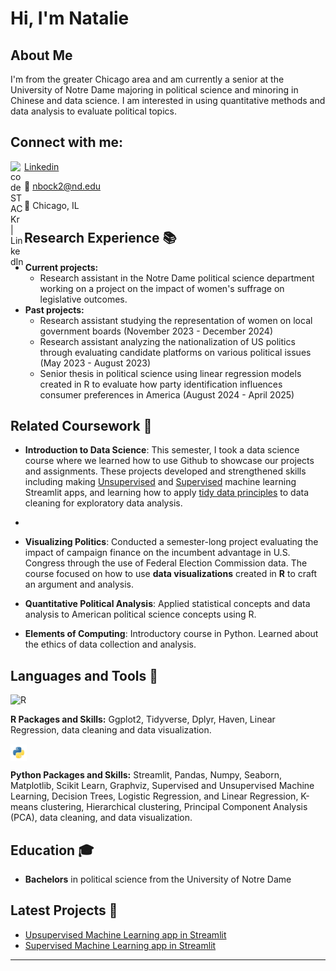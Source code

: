 # Hi, I'm Natalie

## About Me 
I'm from the greater Chicago area and am currently a senior at the University of Notre Dame majoring in political science and minoring in Chinese and data science.  I am interested in using quantitative methods and data analysis to evaluate political topics. 

## Connect with me:

<img align="left" alt="codeSTACKr | LinkedIn" width="22px" src="https://cdn.jsdelivr.net/npm/simple-icons@v3/icons/linkedin.svg" /> [Linkedin](https://www.linkedin.com/in/nataliebock2025/)

📧 nbock2@nd.edu

📍 Chicago, IL

## Research Experience 📚 
- **Current projects:**
    - Research assistant in the Notre Dame political science department working on a project on the impact of women's suffrage on legislative outcomes.
- **Past projects:**
    - Research assistant studying the representation of women on local government boards (November 2023 - December 2024)
    - Research assistant analyzing the nationalization of US politics through evaluating candidate platforms on various political issues (May 2023 - August 2023)
    - Senior thesis in political science using linear regression models created in R to evaluate how party identification influences consumer preferences in America (August 2024 - April 2025)

## Related Coursework 🏫 
- **Introduction to Data Science**: This semester, I took a data science course where we learned how to use Github to showcase our projects and assignments. These projects developed and strengthened skills including making [Unsupervised](https://github.com/nataliebock/Bock-Data-Science-Portfolio/blob/main/MLUnsupervisedApp/README.md) and [Supervised](https://github.com/nataliebock/Bock-Data-Science-Portfolio/tree/main/MLStreamlitApp) machine learning Streamlit apps, and learning how to apply [tidy data principles](https://github.com/nataliebock/Bock-Data-Science-Portfolio/tree/main/TidyData-Project) to data cleaning for exploratory data analysis.
- 
- **Visualizing Politics**: Conducted a semester-long project evaluating the impact of campaign finance on the incumbent advantage in U.S. Congress through the use of Federal Election Commission data. The course focused on how to use **data visualizations** created in **R** to craft an argument and analysis.

- **Quantitative Political Analysis**: Applied statistical concepts and data analysis to American political science concepts using R.

- **Elements of Computing**: Introductory course in Python. Learned about the ethics of data collection and analysis.

## Languages and Tools 🧰 

<img alight = "left" alt = "R" width = "26px" src="https://cdn.jsdelivr.net/gh/devicons/devicon@latest/icons/r/r-original.svg" />

**R Packages and Skills:** Ggplot2, Tidyverse, Dplyr, Haven, Linear Regression, data cleaning and data visualization.

<img align= "middle" alt="Python" width="26px" src="https://raw.githubusercontent.com/github/explore/80688e429a7d4ef2fca1e82350fe8e3517d3494d/topics/python/python.png" />


          
**Python Packages and Skills:**  Streamlit, Pandas, Numpy, Seaborn, Matplotlib, Scikit Learn, Graphviz, Supervised and Unsupervised Machine Learning, Decision Trees, Logistic Regression, and Linear Regression, K-means clustering, Hierarchical clustering, Principal Component Analysis (PCA), data cleaning, and data visualization.

## Education 🎓 
- **Bachelors** in political science from the University of Notre Dame


## Latest Projects 📂 
- [Upsupervised Machine Learning app in Streamlit](https://github.com/nataliebock/Bock-Data-Science-Portfolio/tree/main/MLUnsupervisedApp)
- [Supervised Machine Learning app in Streamlit](https://github.com/nataliebock/Bock-Data-Science-Portfolio/tree/main/MLStreamlitApp)



---


